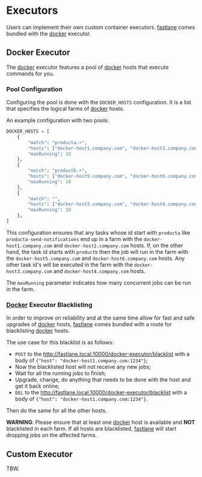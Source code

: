 # Executors

Users can implement their own custom container executors. [fastlane](https://github.com/fastlane) comes bundled with the [docker](https://docs.docker.com/) executor.

## Docker Executor

The [docker](https://docs.docker.com/) executor features a pool of [docker](https://docs.docker.com/) hosts that execute commands for you.

### Pool Configuration

Configuring the pool is done with the `DOCKER_HOSTS` configuration. It is a list that specifies the logical farms of [docker](https://docs.docker.com/) hosts.

An example configuration with two pools:

```python
DOCKER_HOSTS = [
    {
        "match": "producta.+",
        "hosts": ["docker-host1.company.com", "docker-host2.company.com"],
        "maxRunning": 10
    },
    {
        "match": "productb.+",
        "hosts": ["docker-host5.company.com", "docker-host6.company.com"],
        "maxRunning": 10
    },
    {
        "match": "",
        "hosts": ["docker-host3.company.com", "docker-host4.company.com"],
        "maxRunning": 10
    },
]
```

This configuration ensures that any tasks whose id start with `producta` like `producta-send-notifications` end up in a farm with the `docker-host1.company.com` and `docker-host2.company.com` hosts. If, on the other hand, the task id starts with `productb` then the job will run in the farm with the `docker-host5.company.com` and `docker-host6.company.com` hosts. Any other task id's will be executed in the farm with the `docker-host3.company.com` and `docker-host4.company.com` hosts.

The `maxRunning` parameter indicates how many concurrent jobs can be run in the farm.

### [Docker](https://docs.docker.com/) Executor Blacklisting

In order to improve on reliability and at the same time allow for fast and safe upgrades of [docker](https://docs.docker.com/) hosts, [fastlane](https://github.com/fastlane) comes bundled with a route for blacklisting [docker](https://docs.docker.com/) hosts.

The use case for this blacklist is as follows:

-   `POST` to the <http://fastlane.local:10000/docker-executor/blacklist> with a body of `{"host": "docker-host1.company.com:1234"}`;
-   Now the blacklisted host will not receive any new jobs;
-   Wait for all the running jobs to finish;
-   Upgrade, change, do anything that needs to be done with the host and get it back online;
-   `DEL` to the <http://fastlane.local:10000/docker-executor/blacklist> with a body of `{"host": "docker-host1.company.com:1234"}`.

Then do the same for all the other hosts.

**WARNING**: Please ensure that at least one [docker](https://docs.docker.com/) host is available and **NOT** blacklisted in each farm. If all hosts are blacklisted, [fastlane](https://github.com/fastlane) will start dropping jobs on the affected farms.

## Custom Executor

TBW.
